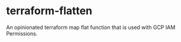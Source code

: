 # terraform-flatten
An opinionated terraform map flat function that is used with GCP IAM Permissions.
